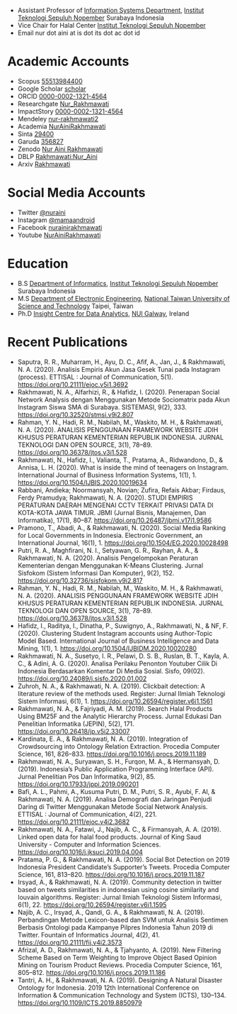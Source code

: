  - Assistant Professor of [Information Systems Department](https://www.its.ac.id/si/), [Institut Teknologi Sepuluh Nopember](https://www.its.ac.id/) Surabaya Indonesia
 - Vice Chair for Halal Center  [Institut Teknologi Sepuluh Nopember](https://www.its.ac.id/)
 - Email nur dot aini at is dot its dot ac dot id
 
# Academic Accounts
 - Scopus [55513984400](https://www.scopus.com/authid/detail.uri?authorId=55513984400)
 - Google Scholar [scholar](https://scholar.google.com/citations?user=Nbqq79EAAAAJ&hl=id)
 - ORCID [0000-0002-1321-4564](https://orcid.org/0000-0002-1321-4564)
 - Researchgate [Nur_Rakhmawati](https://www.researchgate.net/profile/Nur_Rakhmawati2)
 - ImpactStory [0000-0002-1321-4564](https://profiles.impactstory.org/u/0000-0002-1321-4564)
 - Mendeley [nur-rakhmawati2](https://www.mendeley.com/profiles/nur-rakhmawati2/)
 - Academia [NurAiniRakhmawati](https://its.academia.edu/NurAiniRakhmawati)
 - Sinta [29400](http://sinta.ristekbrin.go.id/authors/detail?id=29400&view=overview)
 - Garuda [356827](http://garuda.ristekbrin.go.id/author/view/356827)
 - Zenodo [Nur Aini Rakhmawati](https://zenodo.org/search?page=1&size=20&q=nur%20aini%20rakhmawati)
 - DBLP [Rakhmawati:Nur_Aini](https://dblp.uni-trier.de/pers/hd/r/Rakhmawati:Nur_Aini?q=Nur%20Aini%20Rakhmawati)
 - Arxiv [Rakhmawati](https://arxiv.org/search/cs?searchtype=author&query=Rakhmawati%2C+N+A)
 
# Social Media Accounts
 
 - Twitter [@nuraini](https://twitter.com/nuraini)
 - Instagram [@mamaandroid](https://www.instagram.com/mamaandroid/)
 - Facebook [nurainirakhmawati](https://facebook.com/nurainirakhmawati)
 - Youtube [NurAiniRakhmawati](http://www.youtube.com/c/NurAiniRakhmawati)
 
# Education
 - B.S [Department of Informatics](https://if.its.ac.id/), [Institut Teknologi Sepuluh Nopember](https://www.its.ac.id/) Surabaya Indonesia
 - M.S [Department of Electronic Engineering](https://ece-o.ntust.edu.tw/), [National Taiwan University of Science and Technology](https://www.ntust.edu.tw/) Taipei, Taiwan
 - Ph.D [Insight Centre for Data Analytics](https://nuig.insight-centre.org/), [NUI Galway](www.nuigalway.ie/), Ireland

# Recent Publications

- Saputra, R. R., Muharram, H., Ayu, D. C., Afif, A., Jan, J., & Rakhmawati, N. A. (2020). Analisis Empiris Akun Jasa Gesek Tunai pada Instagram (process). ETTISAL : Journal of Communication, 5(1). https://doi.org/10.21111/ejoc.v5i1.3692
- Rakhmawati, N. A., Alfarhizi, R., & Hafidz, I. (2020). Penerapan Social Network Analysis dengan Menggunakan Metode Sociomatrix pada Akun Instagram Siswa SMA di Surabaya. SISTEMASI, 9(2), 333. https://doi.org/10.32520/stmsi.v9i2.807
- Rahman, Y. N., Hadi, R. M., Nabilah, M., Waskito, M. H., & Rakhmawati, N. A. (2020). ANALISIS PENGGUNAAN FRAMEWORK WEBSITE JDIH KHUSUS PERATURAN KEMENTERIAN REPUBLIK INDONESIA. JURNAL TEKNOLOGI DAN OPEN SOURCE, 3(1), 78–89. https://doi.org/10.36378/jtos.v3i1.528
- Rakhmawati, N., Hafidz, I., Valianta, T., Pratama, A., Ridwandono, D., & Annisa, L. H. (2020). What is inside the mind of teenagers on Instagram. International Journal of Business Information Systems, 1(1), 1. https://doi.org/10.1504/IJBIS.2020.10019634
- Rabbani, Andieka; Noormansyah, Novian; Zufira, Refais Akbar; Firdaus, Ferdy Pramudya; Rakhmawati, N. A. (2020). STUDI EMPIRIS PERATURAN DAERAH MENGENAI CCTV TERKAIT PRIVASI DATA DI KOTA-KOTA JAWA TIMUR. JBMI (Jurnal Bisnis, Manajemen, Dan Informatika), 17(1), 80–87. https://doi.org/10.26487/jbmi.v17i1.9586
- Pramono, T., Abadi, A., & Rakhmawati, N. (2020). Social Media Ranking for Local Governments in Indonesia. Electronic Government, an International Journal, 16(1), 1. https://doi.org/10.1504/EG.2020.10028498
- Putri, R. A., Maghfirani, N. I., Setyawan, G. R., Rayhan, A. A., & Rakhmawati, N. A. (2020). Analisis Pengelompokan Peraturan Kementerian dengan Menggunakan K-Means Clustering. Jurnal Sisfokom (Sistem Informasi Dan Komputer), 9(2), 152. https://doi.org/10.32736/sisfokom.v9i2.817
- Rahman, Y. N., Hadi, R. M., Nabilah, M., Waskito, M. H., & Rakhmawati, N. A. (2020). ANALISIS PENGGUNAAN FRAMEWORK WEBSITE JDIH KHUSUS PERATURAN KEMENTERIAN REPUBLIK INDONESIA. JURNAL TEKNOLOGI DAN OPEN SOURCE, 3(1), 78–89. https://doi.org/10.36378/jtos.v3i1.528
- Hafidz, I., Raditya, I., Dinatha, P., Suwignyo, A., Rakhmawati, N., & NF, F. (2020). Clustering Student Instagram accounts using Author-Topic Model Based. International Journal of Business Intelligence and Data Mining, 1(1), 1. https://doi.org/10.1504/IJBIDM.2020.10020280
- Rakhmawati, N. A., Susetyo, I. R., Pelawi, D. S. B., Ruslan, B. T., Kayla, A. C., & Adini, A. G. (2020). Analisa Perilaku Penonton Youtuber Cilik Di Indonesia Berdasarkan Komentar Di Media Sosial. Sisfo, 09(02). https://doi.org/10.24089/j.sisfo.2020.01.002
- Zuhroh, N. A., & Rakhmawati, N. A. (2019). Clickbait detection: A literature review of the methods used. Register: Jurnal Ilmiah Teknologi Sistem Informasi, 6(1), 1. https://doi.org/10.26594/register.v6i1.1561
- Rakhmawati, N. A., & Fajriyadi, A. M. (2019). Search Halal Products Using BM25F and the Analytic Hierarchy Process. Jurnal Edukasi Dan Penelitian Informatika (JEPIN), 5(2), 171. https://doi.org/10.26418/jp.v5i2.33007
- Kardinata, E. A., & Rakhmawati, N. A. (2019). Integration of Crowdsourcing into Ontology Relation Extraction. Procedia Computer Science, 161, 826–833. https://doi.org/10.1016/j.procs.2019.11.189
- Rakhmawati, N. A., Suryawan, S. H., Furqon, M. A., & Hermansyah, D. (2019). Indonesia’s Public Application Programming Interface (API). Jurnal Penelitian Pos Dan Informatika, 9(2), 85. https://doi.org/10.17933/jppi.2019.090201
- Bafi, A. L., Pahmi, A., Kusuma Putri, D. M., Putri, S. R., Ayubi, F. Al, & Rakhmawati, N. A. (2019). Analisa Demografi dan Jaringan Penjudi Daring di Twitter Menggunakan Metode Social Network Analysis. ETTISAL : Journal of Communication, 4(2), 221. https://doi.org/10.21111/ejoc.v4i2.3682
- Rakhmawati, N. A., Fatawi, J., Najib, A. C., & Firmansyah, A. A. (2019). Linked open data for halal food products. Journal of King Saud University - Computer and Information Sciences. https://doi.org/10.1016/j.jksuci.2019.04.004
- Pratama, P. G., & Rakhmawati, N. A. (2019). Social Bot Detection on 2019 Indonesia President Candidate’s Supporter’s Tweets. Procedia Computer Science, 161, 813–820. https://doi.org/10.1016/j.procs.2019.11.187
- Irsyad, A., & Rakhmawati, N. A. (2019). Community detection in twitter based on tweets similarities in indonesian using cosine similarity and louvain algorithms. Register: Jurnal Ilmiah Teknologi Sistem Informasi, 6(1), 22. https://doi.org/10.26594/register.v6i1.1595
- Najib, A. C., Irsyad, A., Qandi, G. A., & Rakhmawati, N. A. (2019). Perbandingan Metode Lexicon-based dan SVM untuk Analisis Sentimen Berbasis Ontologi pada Kampanye Pilpres Indonesia Tahun 2019 di Twitter. Fountain of Informatics Journal, 4(2), 41. https://doi.org/10.21111/fij.v4i2.3573
- Afrizal, A. D., Rakhmawati, N. A., & Tjahyanto, A. (2019). New Filtering Scheme Based on Term Weighting to Improve Object Based Opinion Mining on Tourism Product Reviews. Procedia Computer Science, 161, 805–812. https://doi.org/10.1016/j.procs.2019.11.186
- Tantri, A. H., & Rakhmawati, N. A. (2019). Designing A Natural Disaster Ontology for Indonesia. 2019 12th International Conference on Information & Communication Technology and System (ICTS), 130–134. https://doi.org/10.1109/ICTS.2019.8850979
